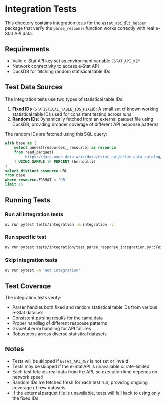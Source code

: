 # Integration Tests

This directory contains integration tests for the `estat_api_dlt_helper` package that verify the `parse_response` function works correctly with real e-Stat API data.

## Requirements

- Valid e-Stat API key set as environment variable `ESTAT_API_KEY`
- Network connectivity to access e-Stat API
- DuckDB for fetching random statistical table IDs

## Test Data Sources

The integration tests use two types of statistical table IDs:

1. **Fixed IDs** (`STATISTICAL_TABLE_IDS_FIXED`): A small set of known working statistical table IDs used for consistent testing across runs
2. **Random IDs**: Dynamically fetched from an external parquet file using DuckDB, providing broader coverage of different API response patterns

The random IDs are fetched using this SQL query:
```sql
with base as (
    select unnest(resources__resource) as resource
    from read_parquet(
        'https://data.oxon-data.work/data/estat_api/estat_data_catalog/ducklake-01980372-2c34-79b9-81c9-25f2e366840c.parquet'
    ) USING SAMPLE 10 PERCENT (bernoulli)
)
select distinct resource.URL
from base
where resource.FORMAT = 'DB'
limit 15
```

## Running Tests

### Run all integration tests
```bash
uv run pytest tests/integration -m integration -v
```

### Run specific test
```bash
uv run pytest tests/integration/test_parse_response_integration.py::TestParseResponseIntegration::test_parse_response_consistency -v
```

### Skip integration tests
```bash
uv run pytest -m "not integration"
```

## Test Coverage

The integration tests verify:
- Parser handles both fixed and random statistical table IDs from various e-Stat datasets
- Consistent parsing results for the same data
- Proper handling of different response patterns
- Graceful error handling for API failures
- Robustness across diverse statistical datasets

## Notes

- Tests will be skipped if `ESTAT_API_KEY` is not set or invalid
- Tests may be skipped if the e-Stat API is unavailable or rate-limited
- Each test fetches real data from the API, so execution time depends on network speed
- Random IDs are fetched fresh for each test run, providing ongoing coverage of new datasets
- If the external parquet file is unavailable, tests will fall back to using only the fixed IDs